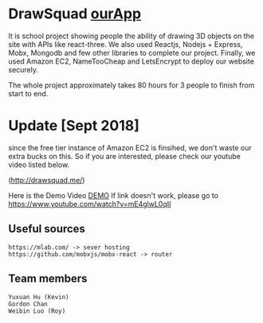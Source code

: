 # DrawSquad   [ourApp](http://drawsquad.me)

It is school project showing people the ability of drawing 3D objects on the site with APIs like react-three. We also used Reactjs, Nodejs + Express, Mobx, Mongodb and few other libraries to complete our project. Finally, we used Amazon EC2, NameTooCheap and LetsEncrypt to deploy our website securely.

The whole project approximately takes 80 hours for 3 people to finish from start to end.

# Update [Sept 2018]
since the free tier instance of Amazon EC2 is finsihed, we don't waste our extra bucks on this. So if you are interested, please check our youtube video listed below.

(http://drawsquad.me/)

Here is the Demo Video [DEMO](https://www.youtube.com/watch?v=mE4glwL0qII)
If link doesn't work, please go to https://www.youtube.com/watch?v=mE4glwL0qII
## Useful sources
```
https://mlab.com/ -> sever hosting
https://github.com/mobxjs/mobx-react -> router
```

## Team members
```
Yuxuan Hu (Kevin)
Gordon Chan
Weibin Luo (Roy)
```
